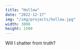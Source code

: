 ```yaml
---
title: "Hollow"
date: "2022-12-17"
img: "/img/projects/hollow.jpg"
width: 3000
height: 1500
---
```


Will I shatter from truth?
